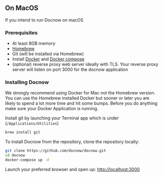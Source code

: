 ## On MacOS

If you intend to run Docnow on macOS

### Prerequisites

* At least 8GB memory
* [Homebrew](https://brew.sh)
* Git (will be installed via Homebrew)
* Install [Docker](https://hub.docker.com/editions/community/docker-ce-desktop-mac) and [Docker compose](https://docs.docker.com/compose/install/)
* (optional) reverse proxy web server ideally with TLS. Your reverse proxy server will listen on port 3000 for the docnow application


### Installing Docnow

We strongly recommend using Docker for Mac not the Homebrew version. You can use the Homebrew installed Docker but sooner or later you are likely to spend a lot more time and hit some bumps. Before you do anything make sure your Docker Application is running.

Install git by launching your Terminal app which is under (`/Applications/Utilities`)

```bash
brew install git
```

To install Docnow from the repository, clone the repository locally:

```bash
git clone https://github.com/docnow/docnow.git
cd docnow
docker-compose up -d
```

Launch your preferred browser and open up: [http://localhost:3000](http://localhost:3000)